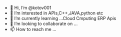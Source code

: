 - 👋 Hi, I’m @kotov001
- 👀 I’m interested in APIs,C++,JAVA,python etc
- 🌱 I’m currently learning ...Cloud Cmputing ERP Apis
- 💞️ I’m looking to collaborate on ...
- 📫 How to reach me ...

<!---
kotov001/kotov001 is a ✨ special ✨ repository because its `README.md` (this file) appears on your GitHub profile.
You can click the Preview link to take a look at your changes.
--->
